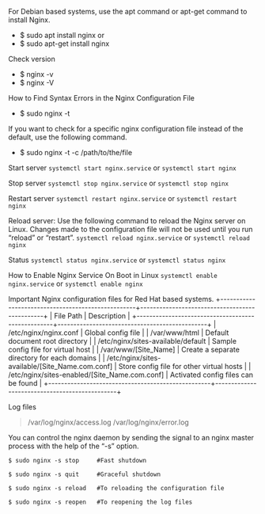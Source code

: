 For Debian based systems, use the apt command or apt-get command to install Nginx.

* $ sudo apt install nginx
or
* $ sudo apt-get install nginx

Check version
* $ nginx -v
* $ nginx -V

How to Find Syntax Errors in the Nginx Configuration File
* $ sudo nginx -t

If you want to check for a specific nginx configuration file instead of the default, use the following command.
* $ sudo nginx -t -c /path/to/the/file

Start server
`systemctl start nginx.service`
or
`systemctl start nginx`

Stop server
`systemctl stop nginx.service`
or
`systemctl stop nginx`

Restart server
`systemctl restart nginx.service`
or
`systemctl restart nginx`

Reload server: Use the following command to reload the Nginx server on Linux. Changes made to the configuration file will not be used until you run “reload” or “restart”.
`systemctl reload nginx.service`
or
`systemctl reload nginx`

Status
`systemctl status nginx.service`
or
`systemctl status nginx`

How to Enable Nginx Service On Boot in Linux
`systemctl enable nginx.service`
or
`systemctl enable nginx`

Important Nginx configuration files for Red Hat based systems.
+---------------------------------------------------+-----------------------------------------------+
|   File Path                                       |        Description                            |
+---------------------------------------------------+-----------------------------------------------+
| /etc/nginx/nginx.conf                             |  Global config file                           |
| /var/www/html                                     |  Default document root directory              |
| /etc/nginx/sites-available/default                |  Sample config file for virtual host          |
| /var/www/[Site_Name]                              |  Create a separate directory for each domains |
| /etc/nginx/sites-available/[Site_Name.com.conf]   |  Store config file for other virtual hosts    |
| /etc/nginx/sites-enabled/[Site_Name.com.conf]     |  Activated config files can be found          |
+---------------------------------------------------+-----------------------------------------------+


Log files
> /var/log/nginx/access.log
> /var/log/nginx/error.log

You can control the nginx daemon by sending the signal to an nginx master process with the help of the “-s” option.

`$ sudo nginx -s stop     #Fast shutdown`

`$ sudo nginx -s quit     #Graceful shutdown`

`$ sudo nginx -s reload   #To reloading the configuration file`

`$ sudo nginx -s reopen   #To reopening the log files`
